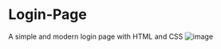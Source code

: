 # Login-Page
A simple and modern login page with HTML and CSS
![image](https://github.com/Andeeworld/Login-Page/assets/121978707/54b54bb1-83a4-4e49-812c-a5aea150a6f8)
